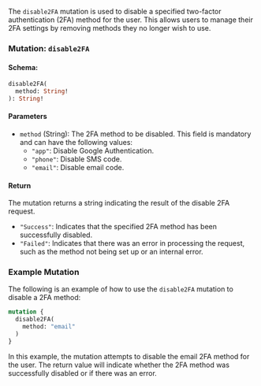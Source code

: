 The `disable2FA` mutation is used to disable a specified two-factor authentication (2FA) method for the user. This allows users to manage their 2FA settings by removing methods they no longer wish to use.

### Mutation: `disable2FA`

#### Schema:
```graphql
disable2FA(
  method: String!
): String!
```

#### Parameters

- `method` (String): The 2FA method to be disabled. This field is mandatory and can have the following values:
  - `"app"`: Disable Google Authentication.
  - `"phone"`: Disable SMS code.
  - `"email"`: Disable email code.

#### Return

The mutation returns a string indicating the result of the disable 2FA request.

- `"Success"`: Indicates that the specified 2FA method has been successfully disabled.
- `"Failed"`: Indicates that there was an error in processing the request, such as the method not being set up or an internal error.

### Example Mutation

The following is an example of how to use the `disable2FA` mutation to disable a 2FA method:

```graphql
mutation {
  disable2FA(
    method: "email"
  )
}
```

In this example, the mutation attempts to disable the email 2FA method for the user. The return value will indicate whether the 2FA method was successfully disabled or if there was an error.